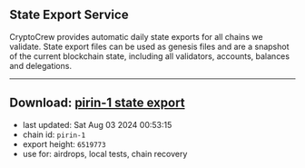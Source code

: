 ## State Export Service
CryptoCrew provides automatic daily state exports for all chains we validate. State export files can be used as genesis files and are a snapshot of the current blockchain state, including all validators, accounts, balances and delegations.

---
**Download: [pirin-1 state export](https://dl-eu2.ccvalidators.com/SERVICE/nolus/pirin-1_export_6519773.json)**
---

- last updated: Sat Aug 03 2024 00:53:15
- chain id: `pirin-1`
- export height: `6519773`
- use for: airdrops, local tests, chain recovery
